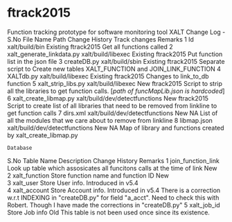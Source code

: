# ftrack2015
Function tracking prototype for software monitoring tool XALT
Change Log - 
S.No	File Name	Path 	Change History	Track changes	Remarks
1	ld	xalt/build/bin	Existing	ftrack2015	Get all  functions called
2	xalt_generate_linkdata.py	xalt/build/libexec	Existing	ftrack2015	Put function list in the json file
3	createDB.py	xalt/build/sbin	Existing	ftrack2015	Separate script to Create new tables XALT_FUNCTION and JOIN_LINK_FUNCTION
4	 XALTdb.py	xalt/build/libexec	Existing	ftrack2015	Changes to link_to_db function 
5	xalt_strip_libs.py	xalt/build/libexec	New	ftrack2015	Script to strip all the libraries to get function calls. [*path of funcMapLib.json is hardcoded*]
6	xalt_create_libmap.py	xalt/build/dev/detectfunctions	New	ftrack2015	Script to create list of all libraries that need to be removed from linkline to get function calls
7	dirs.xml	xalt/build/dev/detectfunctions	New	NA	List of all the modules that we care about to remove from linkline
8	libmap.json	xalt/build/dev/detectfunctions	New	NA	Map of library and functions created by xalt_create_libmap.py
 	 	 	 	 	 
 	Database 	 	 	 	 
S.No	Table Name	Description	Change History	 	Remarks
1	join_function_link	Look up table which assosicates all funcitons calls at the time of link	New	 	 
2	xalt_function	Store function name and function ID	New	 	 
3	xalt_user	Store User info.	Introduced in v5.4	 	 
4	xalt_account	Store Account info.	Introduced in v5.4	 	There is a correction w.r.t INDEXING in "createDB.py" for field "a_acct". Need to check this with Robert. Though I have made the corrections in "createDB.py"
5	xalt_job_id	Store Job info	Old	 	This table is not been used once since its existence. 
